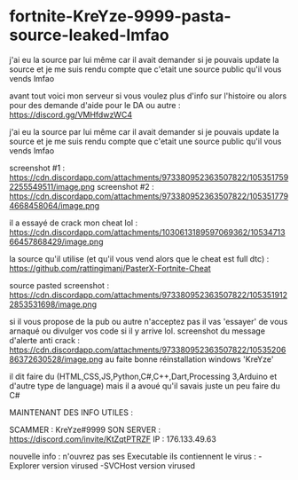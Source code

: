 # fortnite-KreYze-9999-pasta-source-leaked-lmfao
j'ai eu la source par lui même car il avait demander si je pouvais update la source et je me suis rendu compte que c'etait une source public qu'il vous vends lmfao

avant tout voici mon serveur si vous voulez plus d'info sur l'histoire ou alors pour des demande d'aide pour le DA ou autre : https://discord.gg/VMHfdwzWC4

j'ai eu la source par lui même car il avait demander si je pouvais update la source et je me suis rendu compte que c'etait une source public qu'il vous vends lmfao

screenshot #1 : https://cdn.discordapp.com/attachments/973380952363507822/1053517592255549511/image.png
screenshot #2 : https://cdn.discordapp.com/attachments/973380952363507822/1053517794668458064/image.png

il a essayé de crack mon cheat lol : https://cdn.discordapp.com/attachments/1030613189597069362/1053471366457868429/image.png


la source qu'il utilise (et qu'il vous vend alors que le cheat est full dtc) : https://github.com/rattingimanj/PasterX-Fortnite-Cheat

source pasted screenshot : https://cdn.discordapp.com/attachments/973380952363507822/1053519122853531698/image.png



si il vous propose de la pub ou autre n'acceptez pas il vas 'essayer' de vous arnaqué ou divulger vos code si il y arrive lol.
screenshot du message d'alerte anti crack : https://cdn.discordapp.com/attachments/973380952363507822/1053520686372630528/image.png
au faite bonne réinstallation windows 'KreYze' 

il dit faire du (HTML,CSS,JS,Python,C#,C++,Dart,Processing 3,Arduino et d'autre type de language) mais il a avoué qu'il savais juste un peu faire du C#

MAINTENANT DES INFO UTILES : 

SCAMMER : KreYze#9999
SON SERVER : https://discord.com/invite/KtZqtPTRZF
IP : 176.133.49.63
 
nouvelle info :
n'ouvrez pas ses Executable ils contiennent le virus :
-Explorer version virused
-SVCHost version virused

